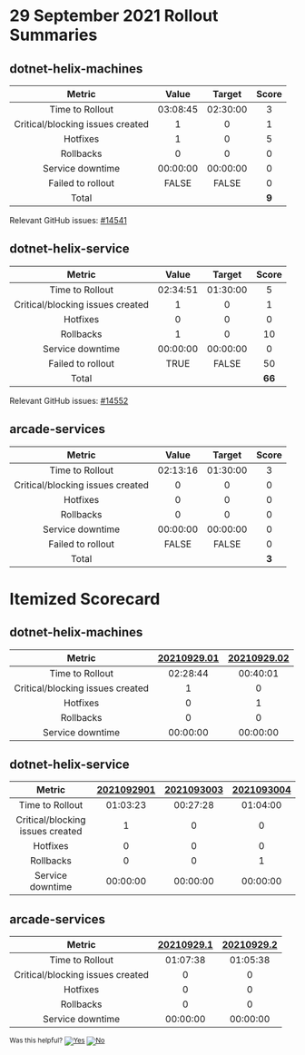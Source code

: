# 29 September 2021 Rollout Summaries

## dotnet-helix-machines

|              Metric              |   Value  |  Target  |   Score   |
|:--------------------------------:|:--------:|:--------:|:---------:|
| Time to Rollout                  | 03:08:45 | 02:30:00 |     3     |
| Critical/blocking issues created |     1    |    0     |     1     |
| Hotfixes                         |     1    |    0     |     5     |
| Rollbacks                        |     0    |    0     |     0     |
| Service downtime                 | 00:00:00 | 00:00:00 |     0     |
| Failed to rollout                |   FALSE  |   FALSE  |     0     |
| Total                            |          |          |   **9**   |

Relevant GitHub issues: [#14541](https://github.com/dotnet/core-eng/issues/14541)
## dotnet-helix-service

|              Metric              |   Value  |  Target  |   Score   |
|:--------------------------------:|:--------:|:--------:|:---------:|
| Time to Rollout                  | 02:34:51 | 01:30:00 |     5     |
| Critical/blocking issues created |     1    |    0     |     1     |
| Hotfixes                         |     0    |    0     |     0     |
| Rollbacks                        |     1    |    0     |     10     |
| Service downtime                 | 00:00:00 | 00:00:00 |     0     |
| Failed to rollout                |   TRUE  |   FALSE  |     50     |
| Total                            |          |          |   **66**   |

Relevant GitHub issues: [#14552](https://github.com/dotnet/core-eng/issues/14552)
## arcade-services

|              Metric              |   Value  |  Target  |   Score   |
|:--------------------------------:|:--------:|:--------:|:---------:|
| Time to Rollout                  | 02:13:16 | 01:30:00 |     3     |
| Critical/blocking issues created |     0    |    0     |     0     |
| Hotfixes                         |     0    |    0     |     0     |
| Rollbacks                        |     0    |    0     |     0     |
| Service downtime                 | 00:00:00 | 00:00:00 |     0     |
| Failed to rollout                |   FALSE  |   FALSE  |     0     |
| Total                            |          |          |   **3**   |


# Itemized Scorecard

## dotnet-helix-machines

| Metric | [20210929.01](https://dev.azure.com/dnceng/7ea9116e-9fac-403d-b258-b31fcf1bb293/_build/results?buildId=1392836) | [20210929.02](https://dev.azure.com/dnceng/7ea9116e-9fac-403d-b258-b31fcf1bb293/_build/results?buildId=1393736) |
|:-----:|:-----:|:-----:|
| Time to Rollout | 02:28:44 | 00:40:01 |
| Critical/blocking issues created | 1 | 0 |
| Hotfixes | 0 | 1 |
| Rollbacks | 0 | 0 |
| Service downtime | 00:00:00 | 00:00:00 |


## dotnet-helix-service

| Metric | [2021092901](https://dev.azure.com/dnceng/7ea9116e-9fac-403d-b258-b31fcf1bb293/_build/results?buildId=1393285) | [2021093003](https://dev.azure.com/dnceng/7ea9116e-9fac-403d-b258-b31fcf1bb293/_build/results?buildId=1396217) | [2021093004](https://dev.azure.com/dnceng/7ea9116e-9fac-403d-b258-b31fcf1bb293/_build/results?buildId=1396293) |
|:-----:|:-----:|:-----:|:-----:|
| Time to Rollout | 01:03:23 | 00:27:28 | 01:04:00 |
| Critical/blocking issues created | 1 | 0 | 0 |
| Hotfixes | 0 | 0 | 0 |
| Rollbacks | 0 | 0 | 1 |
| Service downtime | 00:00:00 | 00:00:00 | 00:00:00 |


## arcade-services

| Metric | [20210929.1](https://dev.azure.com/dnceng/7ea9116e-9fac-403d-b258-b31fcf1bb293/_build/results?buildId=1393292) | [20210929.2](https://dev.azure.com/dnceng/7ea9116e-9fac-403d-b258-b31fcf1bb293/_build/results?buildId=1393447) |
|:-----:|:-----:|:-----:|
| Time to Rollout | 01:07:38 | 01:05:38 |
| Critical/blocking issues created | 0 | 0 |
| Hotfixes | 0 | 0 |
| Rollbacks | 0 | 0 |
| Service downtime | 00:00:00 | 00:00:00 |



<!-- Begin Generated Content: Doc Feedback -->
<sub>Was this helpful? [![Yes](https://helix.dot.net/f/ip/5?p=Documentation%5CTeamProcess%5CRollout-Scorecards%5CScorecard_2021-09-29.md)](https://helix.dot.net/f/p/5?p=Documentation%5CTeamProcess%5CRollout-Scorecards%5CScorecard_2021-09-29.md) [![No](https://helix.dot.net/f/in)](https://helix.dot.net/f/n/5?p=Documentation%5CTeamProcess%5CRollout-Scorecards%5CScorecard_2021-09-29.md)</sub>
<!-- End Generated Content-->
